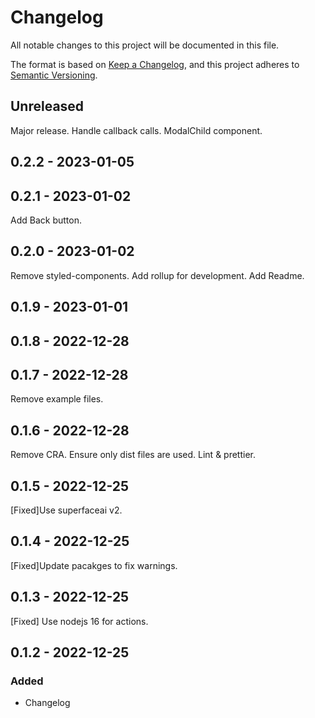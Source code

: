 # Changelog

All notable changes to this project will be documented in this file.

The format is based on [Keep a Changelog](https://keepachangelog.com/en/1.0.0/),
and this project adheres to [Semantic Versioning](https://semver.org/spec/v2.0.0.html).

## Unreleased

Major release.
Handle callback calls.
ModalChild component.

## 0.2.2 - 2023-01-05

## 0.2.1 - 2023-01-02

Add Back button.

## 0.2.0 - 2023-01-02

Remove styled-components.
Add rollup for development.
Add Readme.

## 0.1.9 - 2023-01-01

## 0.1.8 - 2022-12-28

## 0.1.7 - 2022-12-28

Remove example files.

## 0.1.6 - 2022-12-28

Remove CRA.
Ensure only dist files are used.
Lint & prettier.

## 0.1.5 - 2022-12-25

[Fixed]Use superfaceai v2.

## 0.1.4 - 2022-12-25

[Fixed]Update pacakges to fix warnings.

## 0.1.3 - 2022-12-25

[Fixed] Use nodejs 16 for actions.

## 0.1.2 - 2022-12-25

### Added

- Changelog
